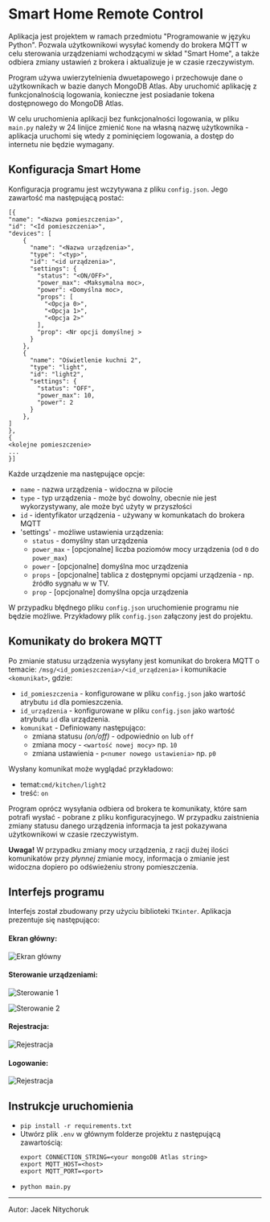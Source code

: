 # Smart Home Remote Control

Aplikacja jest projektem w ramach przedmiotu "Programowanie w języku Python". Pozwala użytkownikowi wysyłać komendy do
brokera MQTT w celu sterowania urządzeniami wchodzącymi w skład "Smart Home", a także odbiera zmiany ustawień z brokera 
i aktualizuje je w czasie rzeczywistym.

Program używa uwierzytelnienia dwuetapowego i przechowuje dane o użytkownikach w bazie danych MongoDB Atlas.
Aby uruchomić aplikację z funkcjonalnością logowania, konieczne jest posiadanie tokena dostępnowego do MongoDB Atlas.

W celu uruchomienia aplikacji bez funkcjonalności logowania, w pliku `main.py` należy w 24 linijce zmienić `None` na 
własną nazwę użytkownika - aplikacja uruchomi się wtedy z pominięciem logowania, a dostęp do internetu nie będzie 
wymagany. 

## Konfiguracja Smart Home
Konfiguracja programu jest wczytywana z pliku `config.json`. Jego zawartość ma następującą postać:
```
[{
"name": "<Nazwa pomieszczenia>",
"id": "<Id pomieszczenia>",
"devices": [
    {
      "name": "<Nazwa urządzenia>",
      "type": "<typ>",
      "id": "<id urządzenia>",
      "settings": {
        "status": "<ON/OFF>",
        "power_max": <Maksymalna moc>,
        "power": <Domyślna moc>,
        "props": [
          "<Opcja 0>",
          "<Opcja 1>",
          "<Opcja 2>"
        ],
        "prop": <Nr opcji domyślnej >
      }
    },
    {
      "name": "Oświetlenie kuchni 2",
      "type": "light",
      "id": "light2",
      "settings": {
        "status": "OFF",
        "power_max": 10,
        "power": 2
      }
    },
]
},
{
<kolejne pomieszczenie>
...
}]
```

Każde urządzenie ma następujące opcje:

- `name` - nazwa urządzenia - widoczna w pilocie
- `type` - typ urządzenia - może być dowolny, obecnie nie jest wykorzystywany, ale może być użyty w przyszłości
- `id` - identyfikator urządzenia - używany w komunkatach do brokera MQTT
- 'settings' - możliwe ustawienia urządzenia:
    - `status` - domyślny stan urządzenia
    - `power_max` - [opcjonalne] liczba poziomów mocy urządzenia (od `0` do `power_max`)
    - `power` - [opcjonalne] domyślna moc urządzenia 
    - `props` - [opcjonalne] tablica z dostępnymi opcjami urządzenia - np. źródło sygnału w w TV.
    - `prop` - [opcjonalne] domyślna opcja urządzenia

W przypadku błędnego pliku `config.json` uruchomienie programu nie będzie możliwe.
Przykładowy plik `config.json` załączony jest do projektu.

## Komunikaty do brokera MQTT
Po zmianie statusu urządzenia wysyłany jest komunikat do brokera MQTT o temacie:
`/msg/<id_pomieszczenia>/<id_urządzenia>` i komunikacie `<komunikat>`,
gdzie:
- `id_pomieszczenia` - konfigurowane w pliku `config.json` jako wartość atrybutu `id` dla pomieszczenia.
- `id_urządzenia` - konfigurowane w pliku `config.json` jako wartość atrybutu `id` dla urządzenia.
- `komunikat` - Definiowany następująco:
    - zmiana statusu *(on/off)* - odpowiednio `on` lub `off`
    - zmiana mocy - `<wartość nowej mocy>` np. `10`
    - zmiana ustawienia - `p<numer nowego ustawienia>` np. `p0` 
    

Wysłany komunikat może wyglądać przykładowo:

* temat:`cmd/kitchen/light2`
* treść: `on`

Program oprócz wysyłania odbiera od brokera te komunikaty, które sam potrafi wysłać - pobrane z pliku konfiguracyjnego.
W przypadku zaistnienia zmiany statusu danego urządzenia informacja ta jest pokazywana użytkownikowi w czasie 
rzeczywistym. 

**Uwaga!** W przypadku zmiany mocy urządzenia, z racji dużej ilości komunikatów przy *płynnej* zmianie mocy,
informacja o zmianie jest widoczna dopiero po odświeżeniu strony pomieszczenia.

## Interfejs programu
Interfejs został zbudowany przy użyciu biblioteki `TKinter`. Aplikacja prezentuje się następująco:
#### Ekran główny:
![Ekran główny](images/main.png)

#### Sterowanie urządzeniami:
![Sterowanie 1](images/control1.png)

![Sterowanie 2](images/control2.png)

#### Rejestracja:
![Rejestracja](images/register.png)

#### Logowanie:
![Rejestracja](images/login.png)

## Instrukcje uruchomienia
- `pip install -r requirements.txt`
- Utwórz plik `.env` w głównym folderze projektu z następującą zawartością:
  ```
  export CONNECTION_STRING=<your mongoDB Atlas string>
  export MQTT_HOST=<host>
  export MQTT_PORT=<port>
  ```
- `python main.py`
---
Autor: Jacek Nitychoruk
